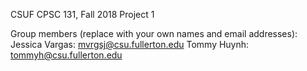 CSUF CPSC 131, Fall 2018
Project 1

Group members (replace with your own names and email addresses):
Jessica Vargas: mvrgsj@csu.fullerton.edu
Tommy Huynh: tommyh@csu.fullerton.edu
